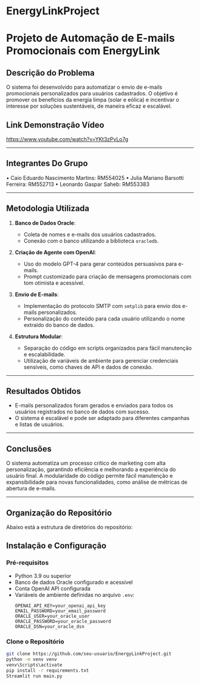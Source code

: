 # EnergyLinkProject

# Projeto de Automação de E-mails Promocionais com EnergyLink

## **Descrição do Problema**
O sistema foi desenvolvido para automatizar o envio de e-mails promocionais personalizados para usuários cadastrados. O objetivo é promover os benefícios da energia limpa (solar e eólica) e incentivar o interesse por soluções sustentáveis, de maneira eficaz e escalável.

## **Link Demonstração Vídeo**
https://www.youtube.com/watch?v=YKt3zPvLo7g

---

## **Integrantes Do Grupo**
• Caio Eduardo Nascimento Martins: RM554025
• Julia Mariano Barsotti Ferreira: RM552713
• Leonardo Gaspar Saheb: RM553383

---
## **Metodologia Utilizada**
1. **Banco de Dados Oracle**:
   - Coleta de nomes e e-mails dos usuários cadastrados.
   - Conexão com o banco utilizando a biblioteca `oracledb`.

2. **Criação de Agente com OpenAI**:
   - Uso do modelo GPT-4 para gerar conteúdos persuasivos para e-mails.
   - Prompt customizado para criação de mensagens promocionais com tom otimista e acessível.

3. **Envio de E-mails**:
   - Implementação do protocolo SMTP com `smtplib` para envio dos e-mails personalizados.
   - Personalização do conteúdo para cada usuário utilizando o nome extraído do banco de dados.

4. **Estrutura Modular**:
   - Separação do código em scripts organizados para fácil manutenção e escalabilidade.
   - Utilização de variáveis de ambiente para gerenciar credenciais sensíveis, como chaves de API e dados de conexão.

---

## **Resultados Obtidos**
- E-mails personalizados foram gerados e enviados para todos os usuários registrados no banco de dados com sucesso.
- O sistema é escalável e pode ser adaptado para diferentes campanhas e listas de usuários.

---

## **Conclusões**
O sistema automatiza um processo crítico de marketing com alta personalização, garantindo eficiência e melhorando a experiência do usuário final. A modularidade do código permite fácil manutenção e expansibilidade para novas funcionalidades, como análise de métricas de abertura de e-mails.

---

## **Organização do Repositório**

Abaixo está a estrutura de diretórios do repositório:

## **Instalação e Configuração**

### **Pré-requisitos**
- Python 3.9 ou superior
- Banco de dados Oracle configurado e acessível
- Conta OpenAI API configurada
- Variáveis de ambiente definidas no arquivo `.env`:
  ```env
  OPENAI_API_KEY=your_openai_api_key
  EMAIL_PASSWORD=your_email_password
  ORACLE_USER=your_oracle_user
  ORACLE_PASSWORD=your_oracle_password
  ORACLE_DSN=your_oracle_dsn

### **Clone o Repositório**

   ```bash
   git clone https://github.com/seu-usuario/EnergyLinkProject.git
   python -m venv venv
   venv\Scripts\activate
   pip install -r requirements.txt
   Streamlit run main.py

